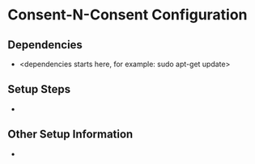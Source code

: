 # Consent-N-Consent Configuration

## Dependencies
* <dependencies starts here, for example: sudo apt-get update>

## Setup Steps
* <setup steps start here>

## Other Setup Information
* <other setup info here>


